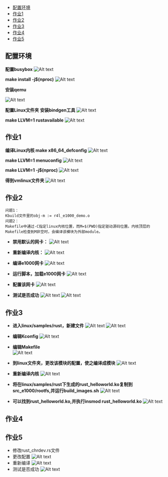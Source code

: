 - [配置环境](#配置环境)
- [作业1](#作业1)
- [作业2](#作业2)
- [作业3](#作业3)
- [作业4](#作业4)
- [作业5](#作业5)

## 配置环境
**配置busybox**
![Alt text](/images/busybox.png)

**make install -j$(nproc)**
![Alt text](/images/_install.png)

**安装qemu**

![Alt text](/images/qemu.png)

**配置Linux文件夹**
**安装bindgen工具**
![Alt text](/images/bindgen.png)

**make LLVM=1 rustavailable**
![Alt text](/images/rustavailable.png)

## 作业1
**编译Linux内核 make x86_64_defconfig**
![Alt text](/images/x86_64_defconfig.png)

**make LLVM=1 menuconfig**
![Alt text](/images/linux_menu.png)

**make LLVM=1 -j$(nproc)**
![Alt text](/images/0.png)

**得到vmlinux文件夹**
![Alt text](/images/1.png)

## 作业2
```
问题1：
Kbuild文件里的obj-m := r4l_e1000_demo.o  
问题2：
Makefile中通过-C指定linux内核位置，而M=$(PWD)指定驱动源码位置。内核顶层的Makefile检查到M非空时，会编译该模块为外部module。
```
- **禁用默认的网卡：**
![Alt text](/images/禁用默认网卡.png)

- **重新编译内核：**
![Alt text](/images/重新编译内核.png)

- **编译e1000网卡**
![Alt text](/images/e1000编译.png)

- **运行脚本，加载e1000网卡**
![Alt text](/images/运行脚本.png)

- **配置该网卡**
![Alt text](/images/e1000配置1.png)

- **测试是否成功**
![Alt text](/images/ifconfig.png)
![Alt text](/images/ping.png)

## 作业3

- **进入linux/samples/rust，新建文件**
![Alt text](/images/新建hello_rs.png)
![Alt text](/images/编辑hello_rs.png)

- **编辑Kconfig**
![Alt text](/images/Kconfig.png)
- **编辑Makefile**  
![Alt text](/images/Makefile.png)
- **到linux文件夹，更改该模块的配置，使之编译成模块**
![Alt text](/images/menu_helloworld.png)
- **重新编译内核**
![Alt text](/images/编译_helloworld.png)
- **将在linux/samples/rust下生成的rust_helloworld.ko复制到src_e1000/rootfs,并运行build_images.sh**
![Alt text](/images/复制编译进linux.png)
- **可以找到rust_helloworld.ko,并执行insmod rust_helloworld.ko**
![Alt text](/images/输出helloworld.png)

## 作业4

## 作业5
- 修改rust_chrdev.rs文件
- 更改配置
![Alt text](/images/作业5_menu.png)
- 重新编译
![Alt text](/images/作业5重新编译.png)
- 测试是否成功
![Alt text](/images/作业5测试.png)


